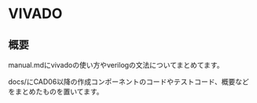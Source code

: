 # VIVADO

## 概要

manual.mdにvivadoの使い方やverilogの文法についてまとめてます。

docs/にCAD06以降の作成コンポーネントのコードやテストコード、概要などをまとめたものを置いてます。
